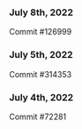 ### July 8th, 2022

Commit #126999

### July 5th, 2022

Commit #314353


### July 4th, 2022

Commit #72281

